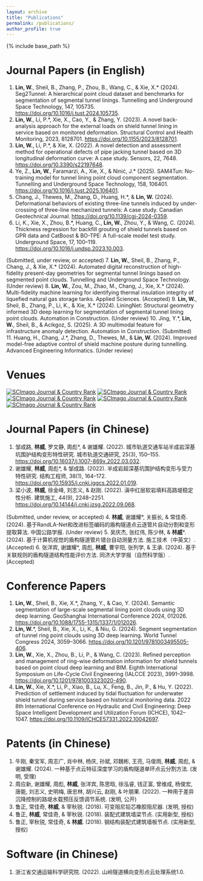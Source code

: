 ```yaml
---
layout: archive
title: "Publications"
permalink: /publications/
author_profile: true
---
```


{% include base_path %}

Journal Papers (in English)
======
1.	__Lin, W.__, Sheil, B., Zhang, P., Zhou, B., Wang, C., & Xie, X.\* (2024). Seg2Tunnel: A hierarchical point cloud dataset and benchmarks for segmentation of segmental tunnel linings. Tunnelling and Underground Space Technology, 147, 105735. https://doi.org/10.1016/j.tust.2024.105735.
<span class="__dimensions_badge_embed__" data-doi="10.1016/j.tust.2024.105735" data-style="small_rectangle"></span><script async src="https://badge.dimensions.ai/badge.js" charset="utf-8"></script>
2.	__Lin, W.__, Li, P.\*, Xie, X., Cao, Y., & Zhang, Y. (2023). A novel back-analysis approach for the external loads on shield tunnel lining in service based on monitored deformation. Structural Control and Health Monitoring, 2023, 8128701. https://doi.org/10.1155/2023/8128701.
<span class="__dimensions_badge_embed__" data-doi="10.1155/2023/8128701" data-style="small_rectangle"></span><script async src="https://badge.dimensions.ai/badge.js" charset="utf-8"></script>
3.	__Lin, W.__, Li, P.\*, & Xie, X. (2022). A novel detection and assessment method for operational defects of pipe jacking tunnel based on 3D longitudinal deformation curve: A case study. Sensors, 22, 7648. https://doi.org/10.3390/s22197648.
<span class="__dimensions_badge_embed__" data-doi="10.3390/s22197648" data-style="small_rectangle"></span><script async src="https://badge.dimensions.ai/badge.js" charset="utf-8"></script>
4.	Ye, Z., __Lin, W.__, Faramarzi, A., Xie, X., & Ninić, J.\* (2025). SAM4Tun: No-training model for tunnel lining point cloud component segmentation. Tunnelling and Underground Space Technology, 158, 106401. https://doi.org/10.1016/j.tust.2025.106401.
<span class="__dimensions_badge_embed__" data-doi="10.1016/j.tust.2025.106401" data-style="small_rectangle"></span><script async src="https://badge.dimensions.ai/badge.js" charset="utf-8"></script>
5.	Chang, J., Thewes, M., Zhang, D., Huang, H.\*, & __Lin, W.__ (2024). Deformational behaviors of existing three-line tunnels induced by under-crossing of three-line mechanized tunnels: A case study. Canadian Geotechnical Journal. https://doi.org/10.1139/cgj-2024-0359.
<span class="__dimensions_badge_embed__" data-doi="10.1139/cgj-2024-0359" data-style="small_rectangle"></span><script async src="https://badge.dimensions.ai/badge.js" charset="utf-8"></script>
6.	Li, K., Xie, X., Zhou, B.\*, Huang, C., __Lin, W.__, Zhou, Y., & Wang, C. (2024). Thickness regression for backfill grouting of shield tunnels based on GPR data and CatBoost & BO-TPE: A full-scale model test study. Underground Space, 17, 100–119. https://doi.org/10.1016/j.undsp.2023.10.003.
<span class="__dimensions_badge_embed__" data-doi="10.1016/j.undsp.2023.10.003" data-style="small_rectangle"></span><script async src="https://badge.dimensions.ai/badge.js" charset="utf-8"></script>

(Submitted, under review, or accepted)
7.	__Lin, W.__, Sheil, B., Zhang, P., Chang, J., & Xie, X.\* (2024). Automated digital reconstruction of high-fidelity present-day geometries for segmental tunnel linings based on segmented point clouds. Tunnelling and Underground Space Technology. (Under review)
8.	__Lin, W.__, Zou, M., Zhao, M., Chang, J., Xie, X.\* (2024). Multi-fidelity machine learning for identifying thermal insulation integrity of liquefied natural gas storage tanks. Applied Sciences. (Accepted)
9.	__Lin, W.__, Sheil, B., Zhang, P., Li, K., & Xie, X.\* (2024). LiningNet: Structural geometry informed 3D deep learning for segmentation of segmental tunnel lining point clouds. Automation in Construction. (Under review)
10.	Jing, Y.\*, __Lin, W.__, Sheil, B., & Acikgoz, S. (2025). A 3D multimodal feature for infrastructure anomaly detection. Automation in Construction. (Submitted)
11.	Huang, H., Chang, J.\*, Zhang, D., Thewes, M., & __Lin, W.__ (2024). Improved model-free adaptive control of shield machine posture during tunnelling. Advanced Engineering Informatics. (Under review)

Venues
======
<a href="https://www.scimagojr.com/journalsearch.php?q=14642&amp;tip=sid&amp;exact=no" title="SCImago Journal &amp; Country Rank"><img border="0" src="https://www.scimagojr.com/journal_img.php?id=14642" alt="SCImago Journal &amp; Country Rank"  /></a>
<a href="https://www.scimagojr.com/journalsearch.php?q=12246&amp;tip=sid&amp;exact=no" title="SCImago Journal &amp; Country Rank"><img border="0" src="https://www.scimagojr.com/journal_img.php?id=12246" alt="SCImago Journal &amp; Country Rank"  /></a>
<a href="https://www.scimagojr.com/journalsearch.php?q=130124&amp;tip=sid&amp;exact=no" title="SCImago Journal &amp; Country Rank"><img border="0" src="https://www.scimagojr.com/journal_img.php?id=130124" alt="SCImago Journal &amp; Country Rank"  /></a>
<a href="https://www.scimagojr.com/journalsearch.php?q=22030&amp;tip=sid&amp;exact=no" title="SCImago Journal &amp; Country Rank"><img border="0" src="https://www.scimagojr.com/journal_img.php?id=22030" alt="SCImago Journal &amp; Country Rank"  /></a>
<a href="https://www.scimagojr.com/journalsearch.php?q=21100939600&amp;tip=sid&amp;exact=no" title="SCImago Journal &amp; Country Rank"><img border="0" src="https://www.scimagojr.com/journal_img.php?id=21100939600" alt="SCImago Journal &amp; Country Rank"  /></a>

Journal Papers (in Chinese)
======
1.	邹成路, __林威__, 罗文静, 周彪\*, & 谢雄耀. (2022). 城市轨道交通车站半成岩深基坑围护结构变形特性研究. 城市轨道交通研究, 25(3), 150–155. https://doi.org/10.16037/j.1007-869x.2022.03.032.
2.	谢雄耀, __林威__, 周彪\*, & 邹成路. (2022). 半成岩超深基坑围护结构变形与受力特性研究. 结构工程师, 38(1), 164–172. https://doi.org/10.15935/j.cnki.jggcs.2022.01.019.
3.	梁小波, __林威__, 徐金峰, 刘志义, & 赵刚. (2022). 滇中红层软岩填料高路堤稳定性分析. 建筑施工, 44(9), 2248–2251. https://doi.org/10.14144/j.cnki.jzsg.2022.09.068.

(Submitted, under review, or accepted)
4.	__林威__, 谢雄耀\*, 关振长, & 常佳奇. (2024). 基于RandLA-Net和改进标签编码的盾构隧道点云逐管片自动分割和变形提取算法. 中国公路学报. (Under review)
5.	吴庆杰, 张红伟, 陈少林, & __林威__\*. (2024). 基于计算机视觉的盾构隧道管片错台自动测量方法. 施工技术（中英文）. (Accepted)
6.	张洋宾, 谢雄耀\*, 周彪, __林威__, 曹宇阳, 张列学, & 王承. (2024). 基于关联规则的盾构隧道结构性能评价方法. 同济大学学报（自然科学版）. (Accepted)

Conference Papers
======
1.	__Lin, W.__, Sheil, B., Xie, X.\*, Zhang, Y., & Cao, Y. (2024). Semantic segmentation of large-scale segmental lining point clouds using 3D deep learning. GeoShanghai International Conference 2024, 012026. https://doi.org/10.1088/1755-1315/1337/1/012026.
2.	__Lin, W.__\*, Sheil, B., Xie, X., Li, K., & Niu, G. (2024). Segment segmentation of tunnel ring point clouds using 3D deep learning. World Tunnel Congress 2024, 3059–3066. https://doi.org/10.1201/9781003495505-406.
3.	__Lin, W.__, Xie, X., Zhou, B., Li, P., & Wang, C. (2023). Refined perception and management of ring-wise deformation information for shield tunnels based on point cloud deep learning and BIM. Eighth International Symposium on Life-Cycle Civil Engineering (IALCCE 2023), 3991–3998. https://doi.org/10.1201/9781003323020-490.
4.	__Lin, W.__, Xie, X.\*, Li, P., Xiao, B., Lu, X., Feng, B., Jin, P., & Hu, Y. (2022). Prediction of settlement induced by tidal fluctuation for underwater shield tunnel during service based on historical monitoring data. 2022 8th International Conference on Hydraulic and Civil Engineering: Deep Space Intelligent Development and Utilization Forum (ICHCE), 1042–1047. https://doi.org/10.1109/ICHCE57331.2022.10042697.

Patents (in Chinese)
======
1.	牛刚, 秦宝军, 周志广, 肖中林, 杨庆, 孙斌, 邓魏彬, 王亮, 马俊雨, __林威__, 周彪, & 谢雄耀. (2024). 一种基于点云特征深度学习的盾构隧道单环点云分割方法. (发明, 受理)
2.	周应新, 谢雄耀, 周彪, __林威__, 张洋宾, 陈思晗, 徐泓睿, 钱正富, 曾维成, 杨俊宏, 唐能, 刘志义, 史明梅, 唐忠林, 胡兴云, 赵刚, & 叶朋果. (2022). 一种用于差异沉降控制的路堤水载预压反馈调节系统. (发明, 公开)
3.	鲁正, 常佳奇, __林威__, & 宰秋锐. (2018). 可变阻尼铅芯橡胶阻尼器. (发明, 授权)
4.	鲁正, __林威__, 常佳奇, & 宰秋锐. (2018). 装配式建筑墙梁节点. (实用新型, 授权)
5.	鲁正, 宰秋锐, 常佳奇, & __林威__. (2018). 钢结构装配式建筑墙板节点. (实用新型, 授权)


Software (in Chinese)
======
1.	浙江省交通运输科学研究院. (2022). 山岭隧道横向变形点云处理系统1.0.